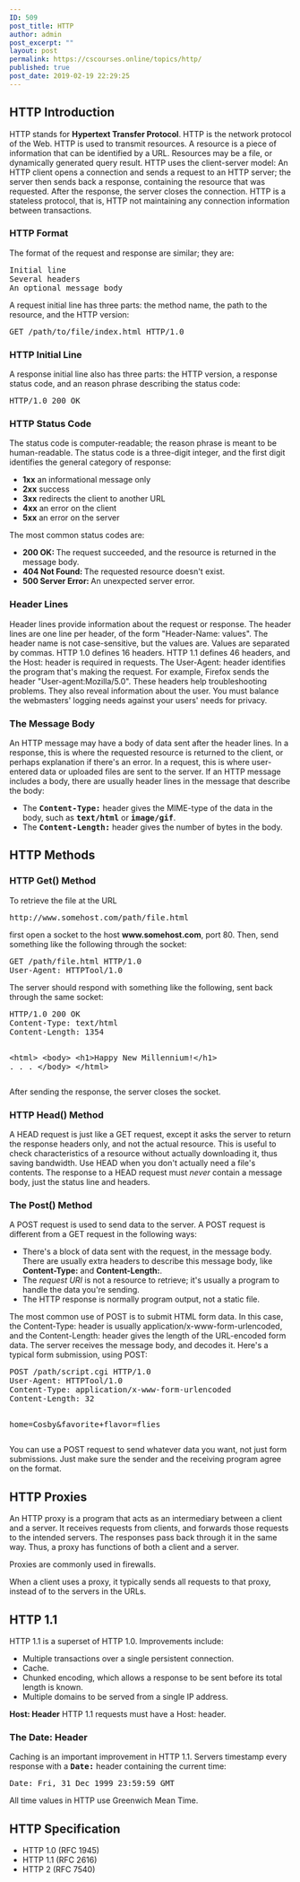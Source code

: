 ```yaml
---
ID: 509
post_title: HTTP
author: admin
post_excerpt: ""
layout: post
permalink: https://cscourses.online/topics/http/
published: true
post_date: 2019-02-19 22:29:25
---
```

<h2>HTTP Introduction</h2>
HTTP stands for <b>Hypertext Transfer Protocol</b>. HTTP is the network
protocol of the Web. HTTP is used to transmit resources. A resource is a piece of information that can be identified by a URL. Resources may be a file, or dynamically generated query result.
HTTP uses the client-server model: An HTTP client opens a connection and
sends a request to an HTTP server; the server then sends back a response,
containing the resource that was requested. After the response, the server
closes the connection. HTTP is a stateless protocol, that is, HTTP not
maintaining any connection information between transactions.
<h3>HTTP Format</h3>
The format of the request and response are similar; they are:
<pre>Initial line
Several headers
An optional message body  
</pre>
A request initial line has three parts: the method name, the path to the
resource, and the HTTP version:
<pre>GET /path/to/file/index.html HTTP/1.0
</pre>
<h3>HTTP Initial Line</h3>
A response initial line also has three parts: the HTTP version, a
response status code, and an reason phrase describing the status code:
<pre>HTTP/1.0 200 OK
</pre>
<h3>HTTP Status Code</h3>
The status code is computer-readable; the reason phrase is meant to be
human-readable. The status code is a three-digit integer, and the first
digit identifies the general category of response:
<ul>
 	<li><b>1xx</b> an informational message only</li>
 	<li><b>2xx</b> success</li>
 	<li><b>3xx</b> redirects the client to another URL</li>
 	<li><b>4xx</b> an error on the client</li>
 	<li><b>5xx</b> an error on the server</li>
</ul>
The most common status codes are:
<ul>
 	<li><b>200 OK: </b>The request succeeded, and the resource is returned in
the message body.</li>
 	<li><b>404 Not Found: </b>The requested resource doesn't exist.</li>
 	<li><b>500 Server Error: </b>An unexpected server error.</li>
</ul>
<h3>Header Lines</h3>
Header lines provide information about the request or response.
The header lines are one line per header, of the form "Header-Name:
values". The header name is not case-sensitive, but the values are. Values
are separated by commas. HTTP 1.0 defines 16 headers. HTTP 1.1 defines 46
headers, and the Host: header is required in requests. The User-Agent:
header identifies the program that's making the request. For example,
Firefox sends the header "User-agent:Mozilla/5.0".
These headers help troubleshooting problems. They also reveal information
about the user. You must balance the webmasters' logging needs against
your users' needs for privacy.
<h3>The Message Body</h3>
An HTTP message may have a body of data sent after the header lines. In a
response, this is where the requested resource is returned to the client,
or perhaps explanation if there's an error. In a request, this is where
user-entered data or uploaded files are sent to the server.
If an HTTP message includes a body, there are usually header lines in the
message that describe the body:
<ul>
 	<li>The <b><tt>Content-Type:</tt></b> header gives the MIME-type of the
data in the body, such as <b><tt>text/html</tt></b> or <b><tt>image/gif</tt></b>.</li>
 	<li>The <b><tt>Content-Length:</tt></b> header gives the number of bytes
in the body.</li>
</ul>
<h2>HTTP Methods</h2>
<h3>HTTP Get() Method</h3>
To retrieve the file at the URL
<pre>http://www.somehost.com/path/file.html
</pre>
first open a socket to the host <b>www.somehost.com</b>, port 80. Then,
send something like the following through the socket:
<pre>GET /path/file.html HTTP/1.0
User-Agent: HTTPTool/1.0
</pre>
The server should respond with something like the following, sent back
through the same socket:
<pre>HTTP/1.0 200 OK
Content-Type: text/html
Content-Length: 1354

&lt;html&gt;
&lt;body&gt;
&lt;h1&gt;Happy New Millennium!&lt;/h1&gt;
  .
  .
  .
&lt;/body&gt;
&lt;/html&gt;
</pre>
After sending the response, the server closes the socket.
<h3>HTTP Head() Method</h3>
A HEAD request is just like a GET request, except it asks the server to
return the response headers only, and not the actual resource. This is
useful to check characteristics of a resource without actually downloading
it, thus saving bandwidth. Use HEAD when you don't actually need a file's
contents.
The response to a HEAD request must <i>never</i> contain a message body,
just the status line and headers.
<h3>The Post() Method</h3>
A POST request is used to send data to the server. A POST request is
different from a GET request in the following ways:
<ul>
 	<li>There's a block of data sent with the request, in the message body. There are usually extra headers to describe this message body, like <b>Content-Type:</b> and <b>Content-Length:</b>.</li>
 	<li>The <i>request URI</i> is not a resource to retrieve; it's usually a program to handle the data you're sending.</li>
 	<li>The HTTP response is normally program output, not a static file.</li>
</ul>
The most common use of POST is to submit HTML form data. In this
case, the Content-Type: header is usually application/x-www-form-urlencoded, and the Content-Length: header gives the length of the
URL-encoded form data. The server receives the message body, and decodes
it. Here's a typical form submission, using POST:
<pre>POST /path/script.cgi HTTP/1.0
User-Agent: HTTPTool/1.0
Content-Type: application/x-www-form-urlencoded
Content-Length: 32

home=Cosby&amp;favorite+flavor=flies
</pre>
You can use a POST request to send whatever data you want, not just form
submissions. Just make sure the sender and the receiving program agree on
the format.
<h2> HTTP Proxies</h2>
An HTTP proxy is a program that acts as an intermediary between a
client and a server. It receives requests from clients, and forwards those
requests to the intended servers. The responses pass back through it in
the same way. Thus, a proxy has functions of both a client and a server.

Proxies are commonly used in firewalls.

When a client uses a proxy, it typically sends all requests to that
proxy, instead of to the servers in the URLs.
<h2>HTTP 1.1</h2>
HTTP 1.1 is a superset of HTTP&nbsp;1.0. Improvements include:
<ul>
 	<li>Multiple transactions over a single persistent connection.</li>
 	<li>Cache.</li>
 	<li>Chunked encoding, which allows a response to be sent before its
total length is known.</li>
 	<li>Multiple domains to be served from a single IP address.</li>
</ul>
<b>Host: Header</b>
HTTP 1.1 requests must have a Host: header. <a name="http1.1s2"></a>
<h3>The Date: Header</h3>
Caching is an important improvement in HTTP&nbsp;1.1. Servers timestamp
every response with a <b><tt>Date:</tt></b> header containing the current
time:
<pre>Date: Fri, 31 Dec 1999 23:59:59 GMT
</pre>
All time values in HTTP use Greenwich Mean Time.
<h2>HTTP Specification</h2>
<ul>
 	<li>HTTP 1.0 (RFC 1945)</li>
 	<li>HTTP 1.1 (RFC 2616)</li>
 	<li>HTTP 2 (RFC 7540)</li>
</ul>